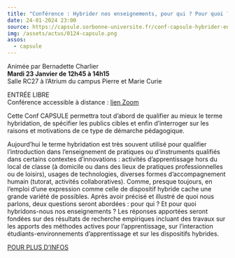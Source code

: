 ```yaml
---
title: "Conférence : Hybrider nos enseignements, pour qui ? Pour quoi ?"
date: 24-01-2024 23:00
source: https://capsule.sorbonne-universite.fr/conf-capsule-hybrider-enseignements-pour-qui-pour-quoi/
img: /assets/actus/0124-capsule.png
assos:
  - capsule
---
```


Animée par Bernadette Charlier  
__Mardi 23 Janvier de 12h45 à 14h15__  
Salle RC27 à l’Atrium du campus Pierre et Marie Curie

ENTRÉE LIBRE  
Conférence accessible à distance : [lien Zoom](https://zoom.us/j/91857224872?pwd=aVIyandXaXhyMjdaTmU5WklFTVU5QT09)

Cette Conf CAPSULE permettra tout d’abord de qualifier au mieux le terme hybridation, de spécifier les publics cibles et enfin d’interroger sur les raisons et motivations de ce type de démarche pédagogique.

Aujourd’hui le terme hybridation est très souvent utilisé pour qualifier l’introduction dans l’enseignement de pratiques ou d’instruments qualifiés dans certains contextes d’innovations : activités d’apprentissage hors du local de classe (à domicile ou dans des lieux de pratiques professionnelles ou de loisirs), usages de technologies, diverses formes d’accompagnement humain (tutorat, activités collaboratives). Comme, presque toujours, en l’emploi d’une expression comme celle de dispositif hybride cache une grande variété de possibles. Après avoir précisé et illustré de quoi nous parlons, deux questions seront abordées : pour qui ? Et pour quoi hybridons-nous nos enseignements ? Les réponses apportées seront fondées sur des résultats de recherche empiriques incluant des travaux sur les apports des méthodes actives pour l’apprentissage, sur l’interaction étudiants-environnements d’apprentissage et sur les dispositifs hybrides.

[POUR PLUS D'INFOS](https://capsule.sorbonne-universite.fr/conf-capsule-hybrider-enseignements-pour-qui-pour-quoi/)